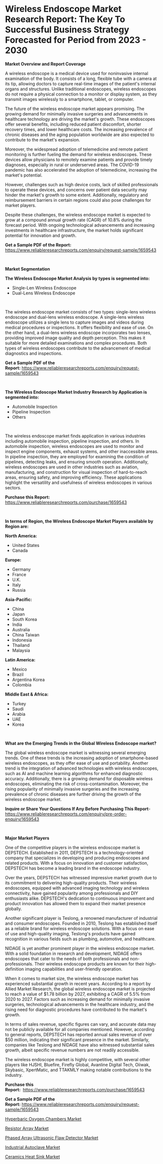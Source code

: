 <p><h1>Wireless Endoscope Market Research Report: The Key To Successful Business Strategy Forecasted for Period from 2023 - 2030</h1></p><p><strong>Market Overview and Report Coverage</strong></p>
<p><p>A wireless endoscope is a medical device used for noninvasive internal examination of the body. It consists of a long, flexible tube with a camera at its tip, allowing doctors to capture real-time images of the patient's internal organs and structures. Unlike traditional endoscopes, wireless endoscopes do not require a physical connection to a monitor or display system, as they transmit images wirelessly to a smartphone, tablet, or computer.</p><p>The future of the wireless endoscope market appears promising. The growing demand for minimally invasive surgeries and advancements in healthcare technology are driving the market's growth. These endoscopes offer several benefits, including reduced patient discomfort, shorter recovery times, and lower healthcare costs. The increasing prevalence of chronic diseases and the aging population worldwide are also expected to contribute to the market's expansion.</p><p>Moreover, the widespread adoption of telemedicine and remote patient monitoring is further fueling the demand for wireless endoscopes. These devices allow physicians to remotely examine patients and provide timely diagnoses, especially in rural or underserved areas. The COVID-19 pandemic has also accelerated the adoption of telemedicine, increasing the market's potential.</p><p>However, challenges such as high device costs, lack of skilled professionals to operate these devices, and concerns over patient data security may hinder the market's growth to some extent. Additionally, regulatory and reimbursement barriers in certain regions could also pose challenges for market players.</p><p>Despite these challenges, the wireless endoscope market is expected to grow at a compound annual growth rate (CAGR) of 10.8% during the forecast period. With ongoing technological advancements and increasing investments in healthcare infrastructure, the market holds significant potential for innovation and growth.</p></p>
<p><strong>Get a Sample PDF of the Report:</strong> <a href="https://www.reliableresearchreports.com/enquiry/request-sample/1659543">https://www.reliableresearchreports.com/enquiry/request-sample/1659543</a></p>
<p>&nbsp;</p>
<p><strong>Market Segmentation</strong></p>
<p><strong>The Wireless Endoscope Market Analysis by types is segmented into:</strong></p>
<p><ul><li>Single-Len Wireless Endoscope</li><li>Dual-Lens Wireless Endoscope</li></ul></p>
<p>&nbsp;</p>
<p><p>The wireless endoscope market consists of two types: single-lens wireless endoscope and dual-lens wireless endoscope. A single-lens wireless endoscope utilizes a single lens to capture images and videos during medical procedures or inspections. It offers flexibility and ease of use. On the other hand, a dual-lens wireless endoscope incorporates two lenses, providing improved image quality and depth perception. This makes it suitable for more detailed examinations and complex procedures. Both types of wireless endoscopes contribute to the advancement of medical diagnostics and inspections.</p></p>
<p><strong>Get a Sample PDF of the Report:</strong>&nbsp;<a href="https://www.reliableresearchreports.com/enquiry/request-sample/1659543">https://www.reliableresearchreports.com/enquiry/request-sample/1659543</a></p>
<p>&nbsp;</p>
<p><strong>The Wireless Endoscope Market Industry Research by Application is segmented into:</strong></p>
<p><ul><li>Automobile Inspection</li><li>Pipeline Inspection</li><li>Others</li></ul></p>
<p>&nbsp;</p>
<p><p>The wireless endoscope market finds application in various industries including automobile inspection, pipeline inspection, and others. In automobile inspection, wireless endoscopes are used to monitor and inspect engine components, exhaust systems, and other inaccessible areas. In pipeline inspection, they are employed for examining the condition of pipelines, detecting leaks, and ensuring smooth operation. Additionally, wireless endoscopes are used in other industries such as aviation, manufacturing, and construction for visual inspection of hard-to-reach areas, ensuring safety, and improving efficiency. These applications highlight the versatility and usefulness of wireless endoscopes in various sectors.</p></p>
<p><strong>Purchase this Report:</strong>&nbsp; <a href="https://www.reliableresearchreports.com/purchase/1659543">https://www.reliableresearchreports.com/purchase/1659543</a></p>
<p>&nbsp;</p>
<p><strong>In terms of Region, the Wireless Endoscope Market Players available by Region are:</strong></p>
<p>
    <p> <strong> North America: </strong>
        <ul>
            <li>United States</li>
            <li>Canada</li>
        </ul>
        </p> 
    <p> <strong> Europe: </strong>
        <ul>
            <li>Germany</li>
            <li>France</li>
            <li>U.K.</li>
            <li>Italy</li>
            <li>Russia</li>
        </ul>
        </p> 
    <p> <strong> Asia-Pacific: </strong>
        <ul>
            <li>China</li>
            <li>Japan</li>
            <li>South Korea</li>
            <li>India</li>
            <li>Australia</li>
            <li>China Taiwan</li>
            <li>Indonesia</li>
            <li>Thailand</li>
            <li>Malaysia</li>
        </ul>
        </p> 
    <p> <strong> Latin America: </strong>
        <ul>
            <li>Mexico</li>
            <li>Brazil</li>
            <li>Argentina Korea</li>
            <li>Colombia</li>
        </ul>
        </p> 
    <p> <strong> Middle East & Africa: </strong>
        <ul>
            <li>Turkey</li>
            <li>Saudi</li>
            <li>Arabia</li>
            <li>UAE</li>
            <li>Korea</li>
        </ul>
    </p>
    </p>
<p>&nbsp;</p>
<p><strong>What are the Emerging Trends in the Global Wireless Endoscope market?</strong></p>
<p><p>The global wireless endoscope market is witnessing several emerging trends. One of these trends is the increasing adoption of smartphone-based wireless endoscopes, as they offer ease of use and portability. Another trend is the integration of advanced technologies with wireless endoscopes, such as AI and machine learning algorithms for enhanced diagnostic accuracy. Additionally, there is a growing demand for disposable wireless endoscopes, eliminating the risk of cross-contamination. Moreover, the rising popularity of minimally invasive surgeries and the increasing prevalence of chronic diseases are further driving the growth of the wireless endoscope market.</p></p>
<p><strong>Inquire or Share Your Questions If Any Before Purchasing This Report</strong>- <a href="https://www.reliableresearchreports.com/enquiry/pre-order-enquiry/1659543">https://www.reliableresearchreports.com/enquiry/pre-order-enquiry/1659543</a></p>
<p>&nbsp;</p>
<p><strong>Major Market Players</strong></p>
<p><p>One of the competitive players in the wireless endoscope market is DEPSTECH. Established in 2011, DEPSTECH is a technology-oriented company that specializes in developing and producing endoscopes and related products. With a focus on innovation and customer satisfaction, DEPSTECH has become a leading brand in the endoscope industry. </p><p>Over the years, DEPSTECH has witnessed impressive market growth due to its commitment to delivering high-quality products. Their wireless endoscopes, equipped with advanced imaging technology and wireless connectivity, have gained popularity among professionals and DIY enthusiasts alike. DEPSTECH's dedication to continuous improvement and product innovation has allowed them to expand their market presence globally.</p><p>Another significant player is Teslong, a renowned manufacturer of industrial and consumer endoscopes. Founded in 2010, Teslong has established itself as a reliable brand for wireless endoscope solutions. With a focus on ease of use and high-quality imaging, Teslong's products have gained recognition in various fields such as plumbing, automotive, and healthcare.</p><p>NIDAGE is yet another prominent player in the wireless endoscope market. With a solid foundation in research and development, NIDAGE offers endoscopes that cater to the needs of both professionals and non-professionals. Their wireless endoscope products are known for their high-definition imaging capabilities and user-friendly operation.</p><p>When it comes to market size, the wireless endoscope market has experienced substantial growth in recent years. According to a report by Allied Market Research, the global wireless endoscope market is projected to reach a value of $1.78 billion by 2027, exhibiting a CAGR of 5.5% from 2020 to 2027. Factors such as increasing demand for minimally invasive surgeries, technological advancements in the healthcare industry, and the rising need for diagnostic procedures have contributed to the market's growth.</p><p>In terms of sales revenue, specific figures can vary, and accurate data may not be publicly available for all companies mentioned. However, according to general reports, DEPSTECH has reported annual sales revenue of over $50 million, indicating their significant presence in the market. Similarly, companies like Teslong and NIDAGE have also witnessed substantial sales growth, albeit specific revenue numbers are not readily accessible.</p><p>The wireless endoscope market is highly competitive, with several other players like HJSHI, Bluefire, Firefly Global, Avanline Digital Tech, Oiiwak, Skybasic, XpertMatic, and TTAKMLY making notable contributions to the industry.</p></p>
<p><strong>Purchase this Report:</strong>&nbsp;&nbsp;<a href="https://www.reliableresearchreports.com/purchase/1659543">https://www.reliableresearchreports.com/purchase/1659543</a></p>
<p></p>
<p><strong>Get a Sample PDF of the Report:</strong>&nbsp;<a href="https://www.reliableresearchreports.com/enquiry/request-sample/1659543">https://www.reliableresearchreports.com/enquiry/request-sample/1659543</a></p>
<p><p><a href="https://medium.com/@adiroy75486/hyperbaric-oxygen-chambers-market-size-cagr-trends-2024-2030-ad5110152de7">Hyperbaric Oxygen Chambers Market</a></p><p><a href="https://www.linkedin.com/pulse/resistor-array-market-share-amp-new-trends-analysis-report/">Resistor Array Market</a></p><p><a href="https://www.linkedin.com/pulse/decoding-phased-array-ultrasonic-flaw-detector-market/">Phased Array Ultrasonic Flaw Detector Market</a></p><p><a href="https://medium.com/@kejsioni/industrial-autoclave-market-size-growth-forecast-2023-2030-4db9bdcbd86c">Industrial Autoclave Market</a></p><p><a href="https://www.linkedin.com/pulse/decoding-ceramics-heat-sink-market-deep-dive-latest-trends/">Ceramics Heat Sink Market</a></p></p>